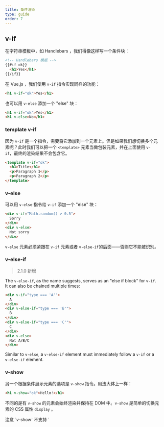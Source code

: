```yaml
---
title: 条件渲染
type: guide
order: 7
---
```


## v-if

在字符串模板中，如 Handlebars ，我们得像这样写一个条件块：

``` html
<!-- Handlebars 模板 -->
{{#if ok}}
  <h1>Yes</h1>
{{/if}}
```

在 Vue.js ，我们使用 `v-if` 指令实现同样的功能：

``` html
<h1 v-if="ok">Yes</h1>
```

也可以用 `v-else` 添加一个 "else" 块：

``` html
<h1 v-if="ok">Yes</h1>
<h1 v-else>No</h1>
```

### template v-if

因为 `v-if` 是一个指令，需要将它添加到一个元素上。但是如果我们想切换多个元素呢？此时我们可以把一个 `<template>` 元素当做包装元素，并在上面使用 `v-if`，最终的渲染结果不会包含它。

``` html
<template v-if="ok">
  <h1>Title</h1>
  <p>Paragraph 1</p>
  <p>Paragraph 2</p>
</template>
```

### v-else

可以用 `v-else` 指令给 `v-if` 添加一个 "else" 块：

``` html
<div v-if="Math.random() > 0.5">
  Sorry
</div>
<div v-else>
  Not sorry
</div>
```

`v-else` 元素必须紧跟在 `v-if` 元素或者 `v-else-if`的后面——否则它不能被识别。

### v-else-if

> 2.1.0 新增

The `v-else-if`, as the name suggests, serves as an "else if block" for `v-if`. It can also be chained multiple times:

```html
<div v-if="type === 'A'">
  A
</div>
<div v-else-if="type === 'B'">
  B
</div>
<div v-else-if="type === 'C'">
  C
</div>
<div v-else>
  Not A/B/C
</div>
```

Similar to `v-else`, a `v-else-if` element must immediately follow a `v-if` or a `v-else-if` element.

### v-show

另一个根据条件展示元素的选项是 `v-show` 指令。用法大体上一样：

``` html
<h1 v-show="ok">Hello!</h1>
```

不同的是有 `v-show` 的元素会始终渲染并保持在 DOM 中。`v-show` 是简单的切换元素的 CSS 属性 `display` 。

<p class="tip">注意 `v-show` 不支持 `<template>` 语法。</p>


## v-if vs. v-show

`v-if` 是真实的条件渲染，因为它会确保条件块在切换当中适当地销毁与重建条件块内的事件监听器和子组件。

`v-if` 也是**惰性的**：如果在初始渲染时条件为假，则什么也不做——在条件第一次变为真时才开始局部编译（编译会被缓存起来）。

相比之下， `v-show` 简单得多——元素始终被编译并保留，只是简单地基于 CSS 切换。

一般来说， `v-if` 有更高的切换消耗而 `v-show` 有更高的初始渲染消耗。因此，如果需要频繁切换使用 `v-show` 较好，如果在运行时条件不大可能改变则使用 `v-if` 较好。


***

> 原文：http://vuejs.org/guide/conditional.html

***
